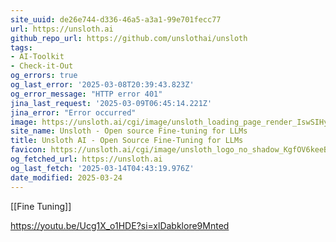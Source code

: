 ```yaml
---
site_uuid: de26e744-d336-46a5-a3a1-99e701fecc77
url: https://unsloth.ai
github_repo_url: https://github.com/unslothai/unsloth
tags:
- AI-Toolkit
- Check-it-Out
og_errors: true
og_last_error: '2025-03-08T20:39:43.823Z'
og_error_message: "HTTP error 401"
jina_last_request: '2025-03-09T06:45:14.221Z'
jina_error: "Error occurred"
image: https://unsloth.ai/cgi/image/unsloth_loading_page_render_IswSIHyKOTf-9L-SSjPML.png?format=raw
site_name: Unsloth - Open source Fine-tuning for LLMs
title: Unsloth AI - Open Source Fine-Tuning for LLMs
favicon: https://unsloth.ai/cgi/image/unsloth_logo_no_shadow_KgfOV6keeBZnffQsKUny3.png?width=144&quality=100&height=144&fit=pad&format=auto
og_fetched_url: https://unsloth.ai
og_last_fetch: '2025-03-14T04:43:19.976Z'
date_modified: 2025-03-24
---
```



[[Fine Tuning]]

https://youtu.be/Ucg1X_o1HDE?si=xlDabklore9Mnted